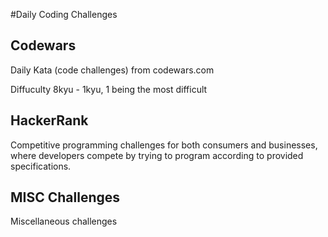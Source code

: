 #Daily Coding Challenges

## Codewars
Daily Kata (code challenges) from codewars.com

Diffuculty 8kyu - 1kyu, 1 being the most difficult

## HackerRank
Competitive programming challenges for both consumers and businesses, where developers compete by trying to program according to provided specifications.

## MISC Challenges
Miscellaneous challenges 